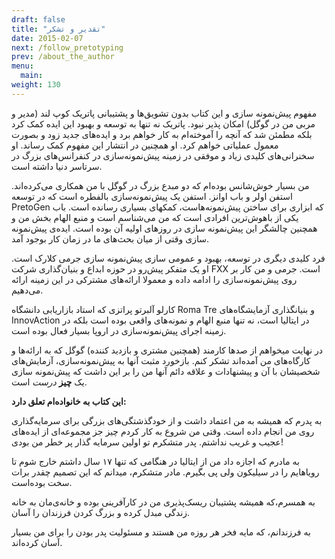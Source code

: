 ```yaml
---
draft: false
title: "تقدیر و تشکر"
date: 2015-02-07
next: /follow_pretotyping
prev: /about_the_author
menu:
  main:
weight: 130
---
```


مفهوم پیش‌نمونه سازی و این کتاب بدون تشویق‌ها و پشتیبانی پاتریک کوپ لند (مدیر و مربی من در گوگل) امکان پذیر نبود. پاتریک نه تنها به توسعه و بهبود این ایده کمک کرد بلکه مطمئن شد که آنچه را آموخته‌ام به کار خواهم برد و ایده‌های جدید زود و بصورت معمول عملیاتی خواهم کرد. او همچنین در انتشار این مفهوم کمک رساند. او سخنرانی‌‌های کلیدی زیاد و موفقی در زمینه پیش‌نمونه‌سازی در کنفرانس‌های بزرگ در سرتاسر دنیا داشته است. 

من بسیار خوش‌شانس بوده‌ام که دو مبدع بزرگ در گوگل با من همکاری می‌کرده‌اند. استفن اولر و باب اوانز. استفن یک پیش‌نمونه‌سازی بالفطره است که در توسعه PretoGen که ابزاری برای ساختن پیش‌نمونه‌هاست، کمکهای بسیاری رسانده است. باب یکی از باهوش‌ترین افرادی است که من می‌شناسم است و منبع الهام بخش من و همچنین چالشگر این پیش‌نمونه سازی در روزهای اولیه آن بوده است. ایده‌ی پیش‌نمونه سازی وقتی از میان بحث‌های ما در زمان کار بوجود آمد.

فرد کلیدی دیگری در توسعه، بهبود و عمومی سازی پیش‌نمونه سازی جرمی کلارک است. او یک متفکر پیش‌رو در حوزه ابداع و بنیان‌گذاری شرکت FXX است. جرمی و من کار بر روی پیش‌نمونه‌سازی را ادامه داده و معمولا ارائه‌های مشترکی در این زمینه ارائه می‌دهیم. 

کارلو آلبرتو پراتزی که استاد بازاریابی دانشگاه Roma Tre و بنیانگذاری آزمایشگاه‌های InnovAction در ایتالیا است، نه تنها منبع الهام و نمونه‌های واقعی بوده است بلکه در زمینه اجرای پیش‌نمونه‌سازی در اروپا بسیار فعال بوده است. 

در نهایت میخواهم از صدها کارمند (همچنین مشتری و بازدید کننده) گوگل که به ارائه‌ها و کارگاه‌های من آمده‌اند تشکر کنم. بازخورد مثبت آنها به پیش‌نمونه‌سازی، آزمایش‌های شخصیشان با آن و پیشنهادات و علاقه دائم آنها من را بر این داشت که پیش‌نمونه سازی یک **چیز** _درست_ است.

**این کتاب به خانواده‌ام تعلق دارد:**

به پدرم که همیشه به من اعتماد داشت و از خودگذشتگی‌های بزرگی برای سرمایه‌گذاری روی من انجام داده است. وقتی من شروع به کار کردم چیز جز مجموعه‌ای از ایده‌های عجیب و غریب نداشتم. پدر متشکرم تو اولین سرمایه گذار پر خطر من بودی!

به مادرم که اجازه داد من از ایتالیا در هنگامی که تنها ۱۷ سال داشتم خارج شوم تا رویاهایم را در سیلیکون ولی پی بگیرم. مادر متشکرم، میدانم که این تصمیم چقدر برات سخت بوده‌است.

به همسرم،که همیشه پشتیبان ریسک‌پذیری من در کارآفرینی بوده و خانه‌ی‌مان به خانه زندگی مبدل کرده و بزرگ کردن فرزندان را آسان.

به فرزندانم، که مایه فخر هر روزه من هستند و مسئولیت پدر بودن را برای من بسیار آسان کرده‌اند.

